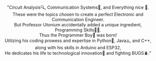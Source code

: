 <p style="text-align: center;" >"Circuit Analysis🔍, Communication Systems💬, and Everything nice 🗿.<br />
These were the topics chosen to create a perfect Electronic and Communication Engineer.<br />
But Professor Utonium accidentally added a unique ingredient, Programming Skills🧑‍💻.<br />
Thus the Programmer Boy🦸 was born!<br />
Utilizing his coding prowess and expertise in Python🐍, Java♨️, and C++, along with his skills in Arduino and ESP32,<br />
He dedicates his life to technological innovation🚀 and fighting BUGS🪲."<br /><p />

<!---
praveen-rajesh-r/praveen-rajesh-r is a ✨ special ✨ repository because its `README.md` (this file) appears on your GitHub profile.
You can click the Preview link to take a look at your changes.
--->
